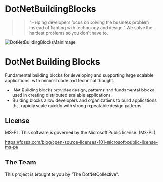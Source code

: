 # DotNetBuildingBlocks

 
 >>"Helping developers focus on solving the business problem instead of fighting with technology and design." 
 >> We solve the hardest problems so you don't have to.
 
 
 ![DotNetBuildingBlocksMainImage](..Images/DotNetBuildingBlocks.jpg "DotNetBuildingBlocks")
 
# DotNet Building Blocks

 Fundamental building blocks for developing and supporting large scalable applications. with minimal code and technical thought.
 

- .Net Building blocks provides design, patterns and fundamental blocks used in creating distributed scalable applications.
- Building blocks allow developers and organizations to build applications that rapidly scale quickly with strong repeatable design patterns.


## License

MS-PL. This software is governed by the Microsoft Public  license. (MS-PL)

https://fossa.com/blog/open-source-licenses-101-microsoft-public-license-ms-pl/

## The Team

This project is brought to you by "The DotNetCollective".